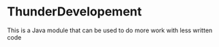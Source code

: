 # ThunderDevelopement
This is a Java module that can be used to do more work with less written code
